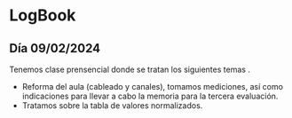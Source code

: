 # LogBook 
## Día 09/02/2024

Tenemos clase prensencial donde se tratan los siguientes temas .
- Reforma del aula (cableado y canales), tomamos mediciones, así como indicaciones para llevar a cabo la memoria para la tercera evaluación.
- Tratamos sobre la tabla de valores normalizados.